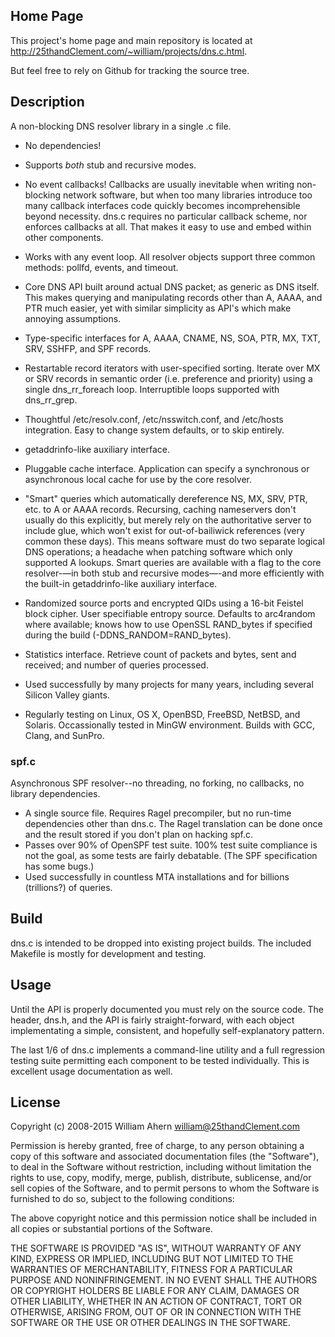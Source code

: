 ## Home Page

This project's home page and main repository is located at
http://25thandClement.com/~william/projects/dns.c.html.

But feel free to rely on Github for tracking the source tree.

## Description

A non-blocking DNS resolver library in a single .c file.

* No dependencies!

* Supports _both_ stub and recursive modes.

* No event callbacks! Callbacks are usually inevitable when writing
  non-blocking network software, but when too many libraries introduce too
  many callback interfaces code quickly becomes incomprehensible beyond
  necessity. dns.c requires no particular callback scheme, nor enforces
  callbacks at all. That makes it easy to use and embed within other
  components.

* Works with any event loop. All resolver objects support three common
  methods: pollfd, events, and timeout.

* Core DNS API built around actual DNS packet; as generic as DNS itself.
  This makes querying and manipulating records other than A, AAAA, and PTR
  much easier, yet with similar simplicity as API's which make annoying
  assumptions.

* Type-specific interfaces for A, AAAA, CNAME, NS, SOA, PTR, MX, TXT, SRV,
  SSHFP, and SPF records.

* Restartable record iterators with user-specified sorting. Iterate over MX
  or SRV records in semantic order (i.e. preference and priority) using a
  single dns_rr_foreach loop. Interruptible loops supported with
  dns_rr_grep.

* Thoughtful /etc/resolv.conf, /etc/nsswitch.conf, and /etc/hosts
  integration. Easy to change system defaults, or to skip entirely.

* getaddrinfo-like auxiliary interface.

* Pluggable cache interface. Application can specify a synchronous or
  asynchronous local cache for use by the core resolver.

* "Smart" queries which automatically dereference NS, MX, SRV, PTR, etc. to
  A or AAAA records. Recursing, caching nameservers don't usually do this
  explicitly, but merely rely on the authoritative server to include glue,
  which won't exist for out-of-bailiwick references (very common these
  days). This means software must do two separate logical DNS operations; a
  headache when patching software which only supported A lookups. Smart
  queries are available with a flag to the core resolver-—in both stub and
  recursive modes—-and more efficiently with the built-in getaddrinfo-like
  auxiliary interface.

* Randomized source ports and encrypted QIDs using a 16-bit Feistel block
  cipher. User specifiable entropy source. Defaults to arc4random where
  available; knows how to use OpenSSL RAND_bytes if specified during the
  build (-DDNS_RANDOM=RAND_bytes).

* Statistics interface. Retrieve count of packets and bytes, sent and
  received; and number of queries processed.

* Used successfully by many projects for many years, including several
  Silicon Valley giants.

* Regularly testing on Linux, OS X, OpenBSD, FreeBSD, NetBSD, and Solaris.
  Occassionally tested in MinGW environment. Builds with GCC, Clang, and
  SunPro.

### spf.c

Asynchronous SPF resolver--no threading, no forking, no callbacks, no
library dependencies.

* A single source file. Requires Ragel precompiler, but no run-time
  dependencies other than dns.c. The Ragel translation can be done once
  and the result stored if you don't plan on hacking spf.c.
* Passes over 90% of OpenSPF test suite. 100% test suite compliance is not
  the goal, as some tests are fairly debatable. (The SPF specification has some bugs.)
* Used successfully in countless MTA installations and for billions (trillions?)
  of queries.

## Build

dns.c is intended to be dropped into existing project builds. The included
Makefile is mostly for development and testing.

## Usage

Until the API is properly documented you must rely on the source code. The
header, dns.h, and the API is fairly straight-forward, with each object
implementating a simple, consistent, and hopefully self-explanatory pattern.

The last 1/6 of dns.c implements a command-line utility and a full regression
testing suite permitting each component to be tested individually. This is
excellent usage documentation as well.

## License

Copyright (c) 2008-2015  William Ahern <william@25thandClement.com>

Permission is hereby granted, free of charge, to any person obtaining a copy
of this software and associated documentation files (the "Software"), to
deal in the Software without restriction, including without limitation the
rights to use, copy, modify, merge, publish, distribute, sublicense, and/or
sell copies of the Software, and to permit persons to whom the Software is
furnished to do so, subject to the following conditions:

The above copyright notice and this permission notice shall be included in
all copies or substantial portions of the Software.

THE SOFTWARE IS PROVIDED "AS IS", WITHOUT WARRANTY OF ANY KIND, EXPRESS OR
IMPLIED, INCLUDING BUT NOT LIMITED TO THE WARRANTIES OF MERCHANTABILITY,
FITNESS FOR A PARTICULAR PURPOSE AND NONINFRINGEMENT. IN NO EVENT SHALL THE
AUTHORS OR COPYRIGHT HOLDERS BE LIABLE FOR ANY CLAIM, DAMAGES OR OTHER
LIABILITY, WHETHER IN AN ACTION OF CONTRACT, TORT OR OTHERWISE, ARISING
FROM, OUT OF OR IN CONNECTION WITH THE SOFTWARE OR THE USE OR OTHER DEALINGS
IN THE SOFTWARE.
